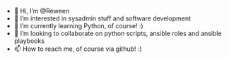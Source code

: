 - 👋 Hi, I’m @Reween
- 👀 I’m interested in sysadmin stuff and software development
- 🌱 I’m currently learning Python, of course! :)
- 💞️ I’m looking to collaborate on python scripts, ansible roles and ansible playbooks
- 📫 How to reach me, of course via github! :)

<!---
Reween/Reween is a ✨ special ✨ repository because its `README.md` (this file) appears on your GitHub profile.
You can click the Preview link to take a look at your changes.
--->
